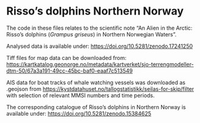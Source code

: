 
<!-- README.md is generated from README.Rmd. Please edit that file -->

# Risso’s dolphins Northern Norway

The code in these files relates to the scientific note “An Alien in the
Arctic: Risso’s dolphins (*Grampus griseus*) in Northern Norwegian
Waters”.

Analysed data is available under:
<https://doi.org/10.5281/zenodo.17241250>

Tiff files for map data can be downloaded from:
<https://kartkatalog.geonorge.no/metadata/kartverket/sjo-terrengmodeller-dtm-50/67a3a191-49cc-45bc-baf0-eaaf7c513549>

AIS data for boat tracks of whale watching vessels was downloaded as
.geojson from
<https://kystdatahuset.no/tallogstatistikk/seilas-for-skip/filter> with
selection of relevant MMSI numbers and time periods.

The corresponding catalogue of Risso’s dolphins in Northern Norway is
available under: <https://doi.org/10.5281/zenodo.15384625>
